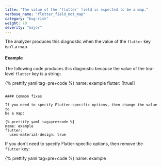 ```yaml
---
title: "The value of the 'flutter' field is expected to be a map."
verbose_name: "flutter_field_not_map"
category: "bug-risk"
weight: 70
severity: "major"
---
```

The analyzer produces this diagnostic when the value of the `flutter` key
isn't a map.

#### Example

The following code produces this diagnostic because the value of the
top-level `flutter` key is a string:

{% prettify yaml tag=pre+code %}
name: example
flutter: [!true!]
```

#### Common fixes

If you need to specify Flutter-specific options, then change the value to
be a map:

{% prettify yaml tag=pre+code %}
name: example
flutter:
  uses-material-design: true
```

If you don't need to specify Flutter-specific options, then remove the
`flutter` key:

{% prettify yaml tag=pre+code %}
name: example
```

